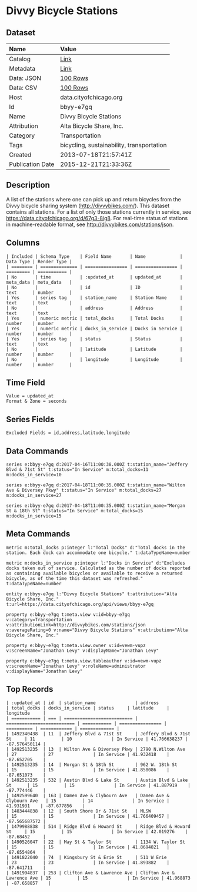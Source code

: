 # Divvy Bicycle Stations

## Dataset

| Name | Value |
| :--- | :---- |
| Catalog | [Link](https://catalog.data.gov/dataset/divvy-bicycle-stations-3353a) |
| Metadata | [Link](https://data.cityofchicago.org/api/views/bbyy-e7gq) |
| Data: JSON | [100 Rows](https://data.cityofchicago.org/api/views/bbyy-e7gq/rows.json?max_rows=100) |
| Data: CSV | [100 Rows](https://data.cityofchicago.org/api/views/bbyy-e7gq/rows.csv?max_rows=100) |
| Host | data.cityofchicago.org |
| Id | bbyy-e7gq |
| Name | Divvy Bicycle Stations |
| Attribution | Alta Bicycle Share, Inc. |
| Category | Transportation |
| Tags | bicycling, sustainability, transportation |
| Created | 2013-07-18T21:57:41Z |
| Publication Date | 2015-12-21T21:33:36Z |

## Description

A list of the stations where one can pick up and return bicycles from the Divvy bicycle sharing system (http://divvybikes.com/).   This dataset contains all stations.  For a list of only those stations currently in service, see https://data.cityofchicago.org/d/67g3-8ig8. For real-time status of stations in machine-readable format, see http://divvybikes.com/stations/json.

## Columns

```ls
| Included | Schema Type    | Field Name       | Name             | Data Type | Render Type |
| ======== | ============== | ================ | ================ | ========= | =========== |
| No       | time           | :updated_at      | updated_at       | meta_data | meta_data   |
| No       |                | id               | ID               | text      | number      |
| Yes      | series tag     | station_name     | Station Name     | text      | text        |
| No       |                | address          | Address          | text      | text        |
| Yes      | numeric metric | total_docks      | Total Docks      | number    | number      |
| Yes      | numeric metric | docks_in_service | Docks in Service | number    | number      |
| Yes      | series tag     | status           | Status           | text      | text        |
| No       |                | latitude         | Latitude         | number    | number      |
| No       |                | longitude        | Longitude        | number    | number      |
```

## Time Field

```ls
Value = updated_at
Format & Zone = seconds
```

## Series Fields

```ls
Excluded Fields = id,address,latitude,longitude
```

## Data Commands

```ls
series e:bbyy-e7gq d:2017-04-16T11:00:38.000Z t:station_name="Jeffery Blvd & 71st St" t:status="In Service" m:total_docks=11 m:docks_in_service=10

series e:bbyy-e7gq d:2017-04-18T11:00:35.000Z t:station_name="Wilton Ave & Diversey Pkwy" t:status="In Service" m:total_docks=27 m:docks_in_service=27

series e:bbyy-e7gq d:2017-04-18T11:00:35.000Z t:station_name="Morgan St & 18th St" t:status="In Service" m:total_docks=15 m:docks_in_service=15
```

## Meta Commands

```ls
metric m:total_docks p:integer l:"Total Docks" d:"Total docks in the station. Each dock can accommodate one bicycle." t:dataTypeName=number

metric m:docks_in_service p:integer l:"Docks in Service" d:"Excludes docks taken out of service. Calculated as the number of docks reported as containing available bicycles or available to receive a returned bicycle, as of the time this dataset was refreshed." t:dataTypeName=number

entity e:bbyy-e7gq l:"Divvy Bicycle Stations" t:attribution="Alta Bicycle Share, Inc." t:url=https://data.cityofchicago.org/api/views/bbyy-e7gq

property e:bbyy-e7gq t:meta.view v:id=bbyy-e7gq v:category=Transportation v:attributionLink=http://divvybikes.com/stations/json v:averageRating=0 v:name="Divvy Bicycle Stations" v:attribution="Alta Bicycle Share, Inc."

property e:bbyy-e7gq t:meta.view.owner v:id=vewm-vupz v:screenName="Jonathan Levy" v:displayName="Jonathan Levy"

property e:bbyy-e7gq t:meta.view.tableauthor v:id=vewm-vupz v:screenName="Jonathan Levy" v:roleName=administrator v:displayName="Jonathan Levy"
```

## Top Records

```ls
| :updated_at | id  | station_name               | address                    | total_docks | docks_in_service | status     | latitude     | longitude     | 
| =========== | === | ========================== | ========================== | =========== | ================ | ========== | ============ | ============= | 
| 1492340438  | 11  | Jeffery Blvd & 71st St     | Jeffery Blvd & 71st St     | 11          | 10               | In Service | 41.766638237 | -87.576450114 | 
| 1492513235  | 13  | Wilton Ave & Diversey Pkwy | 2790 N.Wilton Ave          | 27          | 27               | In Service | 41.932418    | -87.652705    | 
| 1492513235  | 14  | Morgan St & 18th St        | 962 W. 18th St             | 15          | 15               | In Service | 41.858086    | -87.651073    | 
| 1492513235  | 532 | Austin Blvd & Lake St      | Austin Blvd & Lake St      | 15          | 15               | In Service | 41.887919    | -87.774446    | 
| 1492599640  | 163 | Damen Ave & Clybourn Ave   | Damen Ave & Clybourn Ave   | 15          | 14               | In Service | 41.931931    | -87.677856    | 
| 1483444838  | 12  | South Shore Dr & 71st St   | MLSW                       | 15          | 15               | In Service | 41.766409457 | -87.565687572 | 
| 1479988838  | 514 | Ridge Blvd & Howard St     | Ridge Blvd & Howard St     | 15          | 15               | In Service | 42.019276    | -87.68452     | 
| 1490526047  | 22  | May St & Taylor St         | 1134 W. Taylor St          | 15          | 15               | In Service | 41.8694821   | -87.6554864   | 
| 1491822040  | 74  | Kingsbury St & Erie St     | 511 W Erie                 | 23          | 23               | In Service | 41.893882    | -87.641711    | 
| 1491994837  | 253 | Clifton Ave & Lawrence Ave | Clifton Ave & Lawrence Ave | 15          | 15               | In Service | 41.968873    | -87.658857    | 
```